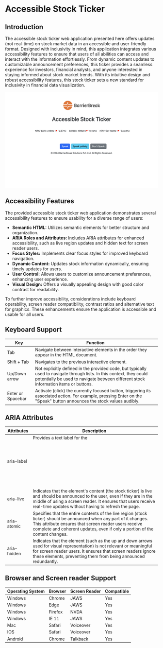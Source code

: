 # Accessible Stock Ticker
## Introduction
The accessible stock ticker web application presented here offers updates (not real-time) on stock market data in an accessible and user-friendly format. Designed with inclusivity in mind, this application integrates various accessibility features to ensure that users of all abilities can access and interact with the information effortlessly. From dynamic content updates to customizable announcement preferences, this ticker provides a seamless experience for investors, financial analysts, and anyone interested in staying informed about stock market trends. With its intuitive design and robust accessibility features, this stock ticker sets a new standard for inclusivity in financial data visualization.

![Accessible Stock Ticker](https://github.com/BarrierBreak/Accessible-Stock-Ticker/blob/master/assets/Accessible%20Stock%20Ticker.png)

## Accessibility Features
The provided accessible stock ticker web application demonstrates several accessibility features to ensure usability for a diverse range of users:

- **Semantic HTML:** Utilizes semantic elements for better structure and organization.
- **ARIA Roles and Attributes:** Includes ARIA attributes for enhanced accessibility, such as live region updates and hidden text for screen reader users.
- **Focus Styles:** Implements clear focus styles for improved keyboard navigation.
- **Dynamic Content:** Updates stock information dynamically, ensuring timely updates for users.
- **User Control:** Allows users to customize announcement preferences, enhancing user experience.
- **Visual Design:** Offers a visually appealing design with good color contrast for readability.
  
To further improve accessibility, considerations include keyboard operability, screen reader compatibility, contrast ratios and alternative text for graphics. These enhancements ensure the application is accessible and usable for all users.

## Keyboard Support
|  Key |  Function|
|---|---|
| Tab  |  Navigate between interactive elements in the order they appear in the HTML document. |
| Shift + Tab  | Navigates to the previous interactive element.|
|  Up/Down arrow |  Not explicitly defined in the provided code, but typically used to navigate through lists. In this context, they could potentially be used to navigate between different stock information items or buttons.|
|  Enter or Spacebar | Activate (click) the currently focused button, triggering its associated action. For example, pressing Enter on the "Speak" button announces the stock values audibly.|

## ARIA Attributes

| Attributes  |  Description |
|---|---|
|  aria-label |  Provides a text label for the <svg> graphic.|
|  aria-live |  Indicates that the element's content (the stock ticker) is live and should be announced to the user, even if they are in the middle of using a screen reader. It ensures that users receive real-time updates without having to refresh the page.|
|  aria-atomic | Specifies that the entire contents of the live region (stock ticker) should be announced when any part of it changes. This attribute ensures that screen reader users receive complete and coherent updates, even if only a portion of the content changes.|
|  aria-hidden | Indicates that the element (such as the up and down arrows used for visual representation) is not relevant or meaningful for screen reader users. It ensures that screen readers ignore these elements, preventing them from being announced redundantly.|
	
## Browser and Screen reader Support

| Operating System | Browser  | Screen Reader  | Compatible  |
|---|---|---|---|
|  Windows |  Chrome | JAWS  | Yes  |
|  Windows | Edge  |  JAWS | Yes  |
|  Windows | Firefox  | NVDA  | Yes  |
|  Windows |  IE 11 |  JAWS |  Yes |
| Mac  |  Safari |  Voiceover | Yes  |
|  IOS |  Safari | Voiceover  | Yes  |
|  Android |Chrome   | Talkback  | Yes  |
 		 	
			
			
			
	 		
			
			
			

